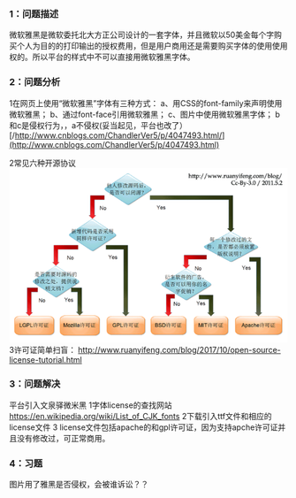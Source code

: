 ### 1：问题描述
微软雅黑是微软委托北大方正公司设计的一套字体，并且微软以50美金每个字购买个人为目的的打印输出的授权费用，但是用户商用还是需要购买字体的使用使用权的。所以平台的样式中不可以直接用微软雅黑字体。
### 2：问题分析
1在网页上使用“微软雅黑”字体有三种方式：
a、用CSS的font-family来声明使用微软雅黑；
b、通过font-face引用微软雅黑；
c、图片中使用微软雅黑字体；
b和c是侵权行为，，a不侵权(妥当起见，平台也改了）
[/http://www.cnblogs.com/ChandlerVer5/p/4047493.html/](http://www.cnblogs.com/ChandlerVer5/p/4047493.html)
 
2常见六种开源协议
![图片描述](../../../images/平台/AB4/UI界面/Adore引用第三方的授权问题/1.png)
3许可证简单扫盲：
http://www.ruanyifeng.com/blog/2017/10/open-source-license-tutorial.html
### 3：问题解决
平台引入文泉驿微米黑
1字体license的查找网站
https://en.wikipedia.org/wiki/List_of_CJK_fonts
2下载引入ttf文件和相应的license文件
3 license文件包括apache的和gpl许可证，因为支持apche许可证并且没有修改过，可正常商用。
### 4：习题
图片用了雅黑是否侵权，会被谁诉讼？？
